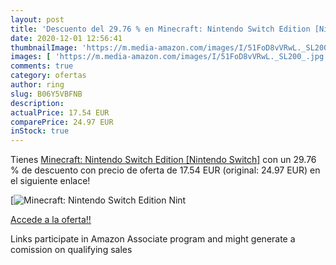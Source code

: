```yaml
---
layout: post
title: 'Descuento del 29.76 % en Minecraft: Nintendo Switch Edition [Nint'
date: 2020-12-01 12:56:41
thumbnailImage: 'https://m.media-amazon.com/images/I/51FoD8vVRwL._SL200_.jpg'
images: [ 'https://m.media-amazon.com/images/I/51FoD8vVRwL._SL200_.jpg' ]
comments: true
category: ofertas
author: ring
slug: B06Y5VBFNB
description:
actualPrice: 17.54 EUR
comparePrice: 24.97 EUR
inStock: true
---
```


Tienes [Minecraft: Nintendo Switch Edition [Nintendo Switch]](https://www.amazon.de/dp/B06Y5VBFNB/?tag=tolees0ca-21) con un 29.76 % de descuento con precio de oferta de 17.54 EUR (original: 24.97 EUR) en el siguiente enlace!

[![Minecraft: Nintendo Switch Edition [Nint](https://m.media-amazon.com/images/I/51FoD8vVRwL._SL200_.jpg)](https://www.amazon.de/dp/B06Y5VBFNB/?tag=tolees0ca-21)

[Accede a la oferta!!](https://www.amazon.de/dp/B06Y5VBFNB/?tag=tolees0ca-21)

Links participate in Amazon Associate program and might generate a comission on qualifying sales


